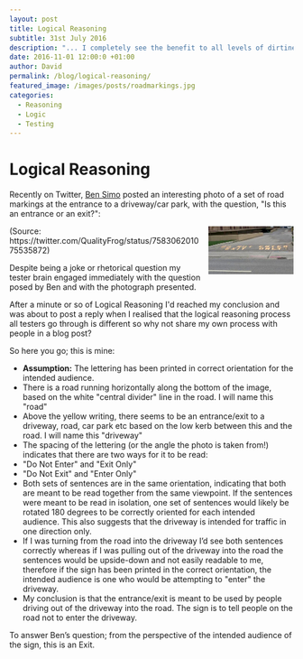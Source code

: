 ```yaml
---
layout: post
title: Logical Reasoning
subtitle: 31st July 2016
description: "... I completely see the benefit to all levels of dirtiness in testing setups but what I struggle with is lack of time on our many one hit waterfall projects and prioritising those levels of dirtiness in terms of time spent setting up versus bugs encountered versus time spent investigating and ruling out other system interactions as the cause etc...."
date: 2016-11-01 12:00:0 +01:00
author: David
permalink: /blog/logical-reasoning/
featured_image: /images/posts/roadmarkings.jpg
categories:
  - Reasoning
  - Logic
  - Testing
---
```

# Logical Reasoning

Recently on Twitter, [Ben Simo](https://twitter.com/qualityfrog) posted an interesting photo of a set of road markings at the entrance to a driveway/car park, with the question, "Is this an entrance or an exit?":

<img src="/images/posts/roadmarkings.jpg" alt="Confusing Road Markings" style="float:right; margin-left: 10px; width:30%;" />
(Source: https://twitter.com/QualityFrog/status/758306201075535872)

Despite being a joke or rhetorical question my tester brain engaged immediately with the question posed by Ben and with the photograph presented.

After a minute or so of Logical Reasoning I'd reached my conclusion and was about to post a reply when I realised that the logical reasoning process all testers go through is different so why not share my own process with people in a blog post?

So here you go; this is mine:

* **Assumption:** The lettering has been printed in correct orientation for the intended audience.
* There is a road running horizontally along the bottom of the image, based on the white "central divider" line in the road. I will name this "road"
* Above the yellow writing, there seems to be an entrance/exit to a driveway, road, car park etc based on the low kerb between this and the road. I will name this "driveway"
* The spacing of the lettering (or the angle the photo is taken from!) indicates that there are two ways for it to be read:
* "Do Not Enter" and "Exit Only"
* "Do Not Exit" and "Enter Only"
* Both sets of sentences are in the same orientation, indicating that both are meant to be read together from the same viewpoint. If the sentences were meant to be read in isolation, one set of sentences would likely be rotated 180 degrees to be correctly oriented for each intended audience. This also suggests that the driveway is intended for traffic in one direction only.
* If I was turning from the road into the driveway I’d see both sentences correctly whereas if I was pulling out of the driveway into the road the sentences would be upside-down and not easily readable to me, therefore if the sign has been printed in the correct orientation, the intended audience is one who would be attempting to "enter" the driveway.
* My conclusion is that the entrance/exit is meant to be used by people driving out of the driveway into the road. The sign is to tell people on the road not to enter the driveway.

To answer Ben’s question; from the perspective of the intended audience of the sign, this is an Exit.
